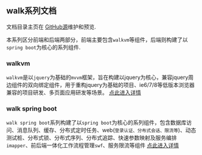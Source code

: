 ## walk系列文档
文档目录主页在 [GitHub源](https://github.com/gaiyinaizhi/gaiyinaizhi.github.io/edit/master/index.md)维护和预览.

本系列区分前端和后端两部分，前端主要包含`walkvm`等组件，后端则构建了以`spring boot`为核心的系列组件.

### walkvm

`walkvm`是以`jquery`为基础的`mvvm`框架，旨在构建以jquery为核心，兼容jquery周边组件的双向绑定组件，用于重构jquery为基础的项目、ie6/7/8等低版本浏览器兼容的项目研发、多页面应用研发等场景。
[点此进入详情](https://gaiyinaizhi.github.io/walkvm/index)

### walk spring boot

`walk spring boot`系列构建了以`spring boot`为核心的系列组件，包含数据库访问、消息队列、缓存、分布式定时任务、web(`登录认证、分布式会话、限流等`)、动态测试桩、分布式锁、分布式序列、分布式追踪、快速参数映射及服务编排`imapper`、前后端一体化工作流程管理`swf`、服务限流等组件
[点此进入详情](https://gaiyinaizhi.github.io/walk-spring-boot/index)
